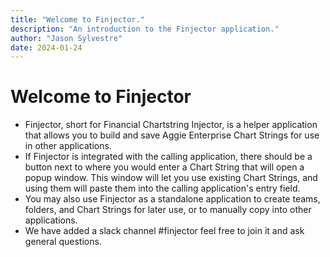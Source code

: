 ```yaml
---
title: "Welcome to Finjector."
description: "An introduction to the Finjector application."
author: "Jason Sylvestre"
date: 2024-01-24
---
```


# Welcome to Finjector

  - Finjector, short for Financial Chartstring Injector, is a helper application that allows you to build and save Aggie Enterprise Chart Strings for use in other applications.
  - If Finjector is integrated with the calling application, there should be a button next to where you would enter a Chart String that will open a popup window. This window will let you use existing Chart Strings, and using them will paste them into the calling application's entry field.
  - You may also use Finjector as a standalone application to create teams, folders, and Chart Strings for later use, or to manually copy into other applications.
  - We have added a slack channel #finjector feel free to join it and ask general questions.

